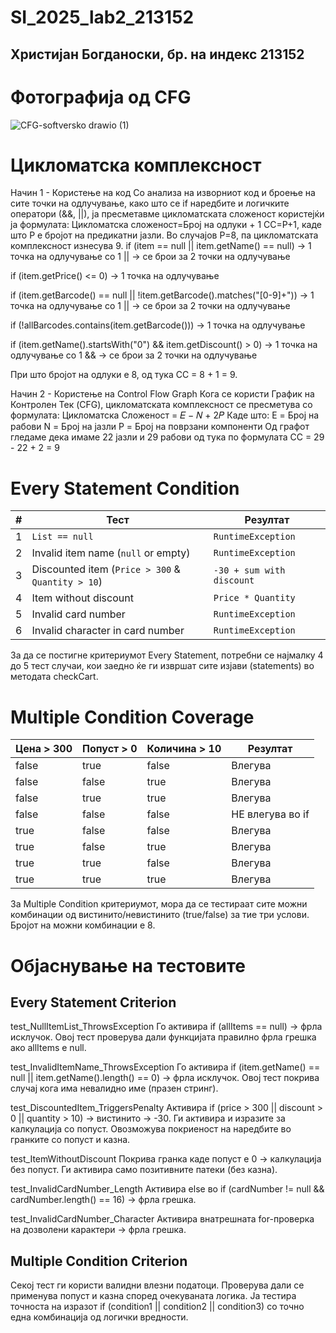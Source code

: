 # SI_2025_lab2_213152
## Христијан Богданоски, бр. на индекс 213152
# Фотографија од CFG
![CFG-softversko drawio (1)](https://github.com/user-attachments/assets/4bc7de85-1b0b-4331-a07e-53ab63d8c971)

# Цикломатска комплексност

Начин 1 - Користење на код
Со анализа на изворниот код и броење на сите точки на одлучување, како што се if наредбите и логичките оператори (&&, ||), ја пресметавме цикломатската сложеност користејќи ја формулата:
Цикломатска сложеност=Број на одлуки + 1
CC=P+1, каде што P е бројот на предикатни јазли. Во случајoв P=8, па цикломатската комплексност изнесува 9.
if (item == null || item.getName() == null) → 1 точка на одлучување со 1 || → се брои за 2 точки на одлучување

if (item.getPrice() <= 0) → 1 точка на одлучување

if (item.getBarcode() == null || !item.getBarcode().matches("[0-9]+")) → 1 точка на одлучување со 1 || → се брои за 2 точки на одлучување

if (!allBarcodes.contains(item.getBarcode())) → 1 точка на одлучување

if (item.getName().startsWith("0") && item.getDiscount() > 0) → 1 точка на одлучување со 1 && → се брои за 2 точки на одлучување

При што бројот на одлуки е 8, од тука CC = 8 + 1 = 9.

Начин 2 - Користење на Control Flow Graph
Кога се користи График на Контролен Тек (CFG), цикломатската комплексност се пресметува со формулата:
Цикломатска Сложеност = 𝐸 − 𝑁 + 2𝑃
Каде што:
E = Број на рабови
N = Број на јазли
P = Број на поврзани компоненти 
Од графот гледаме дека имаме 22 јазли и 29 рабови
од тука по формулата CC = 29 - 22 + 2 = 9

# Every Statement Condition

|  # | Тест                                              |  Резултат                 | 
| -: | ------------------------------------------------- | ------------------------- | 
|  1 | `List == null`                                    | `RuntimeException`        | 
|  2 | Invalid item name (`null` or empty)               | `RuntimeException`        | 
|  3 | Discounted item (`Price > 300` & `Quantity > 10`) | `-30 + sum with discount` | 
|  4 | Item without discount                             | `Price * Quantity`        | 
|  5 | Invalid card number                               | `RuntimeException`        | 
|  6 | Invalid character in card number                  | `RuntimeException`        | 

За да се постигне критериумот Every Statement, потребни се најмалку 4 до 5 тест случаи, кои заедно ќе ги извршат сите изјави (statements) во методата checkCart.
# Multiple Condition Coverage

| Цена > 300 | Попуст > 0 | Количина > 10 | Резултат                       |
| ---------- | ---------- | ------------- | ------------------------------ |  
| false      | true       | false         |   Влегува                      |  
| false      | false      | true          | 	Влегува                      |
| false      | true       | true          | 	Влегува                      |  
| false      | false      | false         | 	НЕ влегува во if             |  
| true       | false      | false         | 	Влегува                      |  
| true       | false      | true          | 	Влегува                      |  
| true       | true       | false         | 	Влегува                      |  
| true       | true       | true          | 	Влегува                      |

За Multiple Condition критериумот, мора да се тестираат сите можни комбинации од вистинито/невистинито (true/false) за тие три услови.
Бројот на можни комбинации е 8.


# Објаснување на тестовите
## Every Statement Criterion

test_NullItemList_ThrowsException
Го активира if (allItems == null) → фрла исклучок. Овој тест проверува дали функцијата правилно фрла грешка ако allItems е null.

test_InvalidItemName_ThrowsException
Го активира if (item.getName() == null || item.getName().length() == 0) → фрла исклучок.
Овој тест покрива случај кога има невалидно име (празен стринг).

test_DiscountedItem_TriggersPenalty
Активира if (price > 300 || discount > 0 || quantity > 10) → вистинито → -30.
Ги активира и изразите за калкулација со попуст.
Овозможува покриеност на наредбите во гранките со попуст и казна.

test_ItemWithoutDiscount
Покрива гранка каде попуст е 0 → калкулација без попуст.
Ги активира само позитивните патеки (без казна).

test_InvalidCardNumber_Length
Активира else во if (cardNumber != null && cardNumber.length() == 16) → фрла грешка.

test_InvalidCardNumber_Character
Активира внатрешната for-проверка на дозволени карактери → фрла грешка.

## Multiple Condition Criterion
Секој тест ги користи валидни влезни податоци.
Проверува дали се применува попуст и казна според очекуваната логика.
Ја тестира точноста на изразот if (condition1 || condition2 || condition3) со точно една комбинација од логички вредности.
